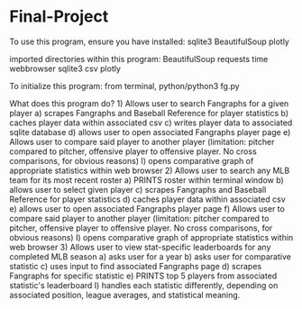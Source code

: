 # Final-Project

To use this program, ensure you have installed:
    sqlite3
    BeautifulSoup
    plotly

imported directories within this program:
    BeautifulSoup
    requests
    time
    webbrowser
    sqlite3
    csv
    plotly

To initialize this program:
    from terminal, python/python3 fg.py

What does this program do?
    1) Allows user to search Fangraphs for a given player
        a) scrapes Fangraphs and Baseball Reference for player statistics
        b) caches player data within associated csv
        c) writes player data to associated sqlite database
        d) allows user to open associated Fangraphs player page
        e) Allows user to compare said player to another player (limitation: pitcher compared to pitcher, offensive player to offensive player. No cross comparisons, for obvious reasons)
            I) opens comparative graph of appropriate statistics within web browser
    2) Allows user to search any MLB team for its most recent roster
        a) PRINTS roster within terminal window
        b) allows user to select given player
        c) scrapes Fangraphs and Baseball Reference for player statistics
        d) caches player data within associated csv
        e) allows user to open associated Fangraphs player page
        f) Allows user to compare said player to another player (limitation: pitcher compared to pitcher, offensive player to offensive player. No cross comparisons, for obvious reasons)
            I) opens comparative graph of appropriate statistics within web browser
    3) Allows user to view stat-specific leaderboards for any completed MLB season
        a) asks user for a year
        b) asks user for comparative statistic
        c) uses input to find associated Fangraphs page
        d) scrapes Fangraphs for specific statistic
        e) PRINTS top 5 players from associated statistic's leaderboard
            I) handles each statistic differently, depending on associated position, league averages, and statistical meaning.
    